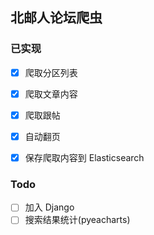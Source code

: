 ## 北邮人论坛爬虫
### 已实现

- [x] 爬取分区列表

- [x] 爬取文章内容

- [x] 爬取跟帖

- [x] 自动翻页

- [x] 保存爬取内容到 Elasticsearch

### Todo
 - [ ] 加入 Django
 - [ ] 搜索结果统计(pyeacharts)